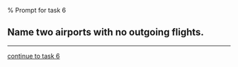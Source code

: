 % Prompt for task 6

## Name two airports with no outgoing flights.

---

[continue to task 6](./task6-v.html)
